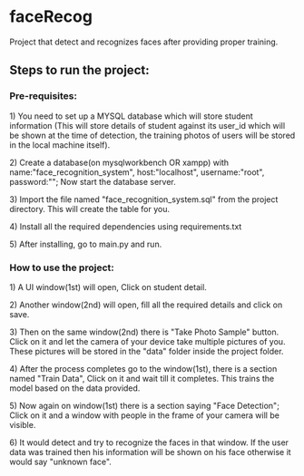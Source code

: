 # faceRecog
Project that detect and recognizes faces after providing proper training.

<h2>Steps to run the project:</h2>
<h3>Pre-requisites:</h3>
<p>1) You need to set up a MYSQL database which will store student information (This will store details of student against its user_id which will be shown at the time of detection, the training photos of users will be stored in the local machine itself).</p>
<p>2) Create a database(on mysqlworkbench OR xampp) with name:"face_recognition_system", host:"localhost", username:"root", password:""; Now start the database server.</p>
<p>3) Import the file named "face_recognition_system.sql" from the project directory. This will create the table for you.</p>
<p>4) Install all the required dependencies using requirements.txt</p>
<p>5) After installing, go to main.py and run.</p>
<h3>How to use the project:</h3>
<p>1) A UI window(1st) will open, Click on student detail.</p>
<p>2) Another window(2nd) will open, fill all the required details and click on save.</p>
<p>3) Then on the same window(2nd) there is "Take Photo Sample" button. Click on it and let the camera of your device take multiple pictures of you. These pictures will be stored in the "data" folder inside the project folder.</p>
<p>4) After the process completes go to the window(1st), there is a section named "Train Data", Click on it and wait till it completes. This trains the model based on the data provided.</p>
<p>5) Now again on window(1st) there is a section saying "Face Detection"; Click on it and a window with people in the frame of your camera will be visible.</p>
<p>6) It would detect and try to recognize the faces in that window. If the user data was trained then his information will be shown on his face otherwise it would say "unknown face".</p>
